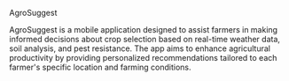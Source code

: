 AgroSuggest

AgroSuggest is a mobile application designed to assist farmers in making informed decisions about crop selection based on real-time weather data, soil analysis, and pest resistance. The app aims to enhance agricultural productivity by providing personalized recommendations tailored to each farmer's specific location and farming conditions.
